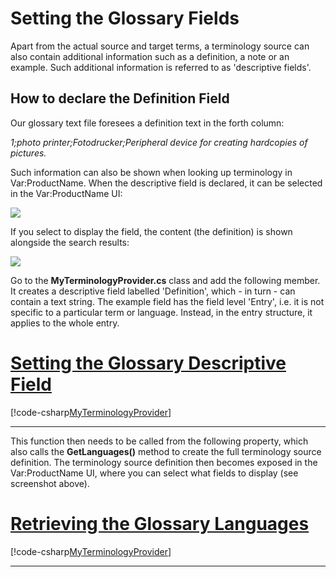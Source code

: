 Setting the Glossary Fields
====
Apart from the actual source and target terms, a terminology source can also contain additional information such as a definition, a note or an example. Such additional information is referred to as 'descriptive fields'.

How to declare the Definition Field
-----
Our glossary text file foresees a definition text in the forth column:

*1;photo printer;Fotodrucker;Peripheral device for creating hardcopies of pictures.*

Such information can also be shown when looking up terminology in Var:ProductName. When the descriptive field is declared, it can be selected in the Var:ProductName UI:

<img style="display:block; " src="images/select_fields.jpg" />

If you select to display the field, the content (the definition) is shown alongside the search results:

<img style="display:block; " src="images/search_results_with_definition.jpg" />

Go to the **MyTerminologyProvider.cs** class and add the following member. It creates a descriptive field labelled 'Definition', which - in turn - can contain a text string. The example field has the field level 'Entry', i.e. it is not specific to a particular term or language. Instead, in the entry structure, it applies to the whole entry.

# [Setting the Glossary Descriptive Field](#tab/tabid-1)
[!code-csharp[MyTerminologyProvider](code_samples/MyTerminologyProvider.cs#L43-L59)]
***

This function then needs to be called from the following property, which also calls the **GetLanguages()** method to create the full terminology source definition. The terminology source definition then becomes exposed in the Var:ProductName UI, where you can select what fields to display (see screenshot above).

# [Retrieving the Glossary Languages](#tab/tabid-2)
[!code-csharp[MyTerminologyProvider](code_samples/MyTerminologyProvider.cs#L31-L39)]
***
